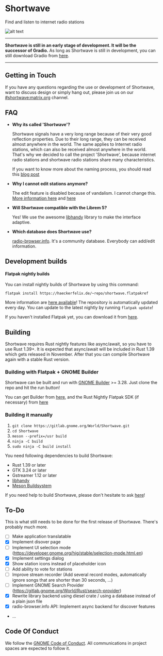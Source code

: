 # Shortwave
Find and listen to internet radio stations

![alt text](https://gitlab.gnome.org/World/Shortwave/raw/master/data/icons/hicolor/scalable/apps/de.haeckerfelix.Shortwave.svg "Logo")

___
**Shortwave is still in an early stage of development. It will be the successor of Gradio.**
As long as Shortwave is still in development, you can still download Gradio from [here](https://flathub.org/apps/details/de.haeckerfelix.gradio).
___

## Getting in Touch
If you have any questions regarding the use or development of Shortwave,
want to discuss design or simply hang out, please join us on our [#shortwave:matrix.org](https://matrix.to/#/#shortwave:matrix.org) channel.

## FAQ
- **Why its called 'Shortwave'?**

    Shortwave signals have a very long range because of their very good reflection properties. 
Due to their long range, they can be received almost anywhere in the world. 
The same applies to Internet radio stations, which can also be received almost anywhere in the world.
That's why we decided to call the project 'Shortwave', because internet radio stations and shortwave radio stations share many characteristics.

    If you want to know more about the naming process, you should read this [blog post](https://blogs.gnome.org/tbernard/2019/04/26/naming-your-app/)

- **Why I cannot edit stations anymore?**

    The edit feature is disabled because of vandalism. I cannot change this. [More information here](http://www.radio-browser.info/gui/#/) and [here](https://github.com/segler-alex/radiobrowser-api/issues/39)

- **Will Shortwave compatible with the Librem 5?**

    Yes! We use the awesome [libhandy](https://source.puri.sm/Librem5/libhandy) library to make the interface adaptive.

- **Which database does Shortwave use?**

    [radio-browser.info](http://www.radio-browser.info/gui/#/). It's a community database. Everybody can add/edit information.

## Development builds

#### Flatpak nightly builds
You can install nightly builds of Shortwave by using this command:

`flatpak install https://haeckerfelix.de/~repo/shortwave.flatpakref`

More information are [here available](https://haeckerfelix.de/~repo/shortwave)! The repository is automatically updated every day. You can update to the latest nightly by running `flatpak update`!

If you haven't installed Flatpak yet, you can download it from [here](https://flatpak.org/setup/).

## Building
Shortwave requires Rust nightly features like async/await, so you have to use Rust 1.39+. 
It is expected that async/await will be included in Rust 1.39 which gets released in November. 
After that you can compile Shortwave again with a stable Rust version.

### Building with Flatpak + GNOME Builder
Shortwave can be built and run with [GNOME Builder](https://wiki.gnome.org/Apps/Builder) >= 3.28.
Just clone the repo and hit the run button!

You can get Builder from [here](https://wiki.gnome.org/Apps/Builder/Downloads), and the Rust Nightly Flatpak SDK (if necessary) from [here](https://haeckerfelix.de/~repo/)

### Building it manually
1. `git clone https://gitlab.gnome.org/World/Shortwave.git`
2. `cd Shortwave`
3. `meson --prefix=/usr build`
4. `ninja -C build`
5. `sudo ninja -C build install`

You need following dependencies to build Shortwave:
- Rust 1.39 or later
- GTK 3.24 or later
- Gstreamer 1.12 or later
- [libhandy](https://source.puri.sm/Librem5/libhandy)
- [Meson Buildsystem](https://mesonbuild.com/)

If you need help to build Shortwave, please don't hesitate to ask [here](https://matrix.to/#/#shortwave:matrix.org)!

## To-Do
This is what still needs to be done for the first release of Shortwave. There's probably much more.

- [ ] Make application translatable
- [x] Implement disover page
- [ ] Implement UI selection mode (https://developer.gnome.org/hig/stable/selection-mode.html.en)
- [x] Implement settings dialog
- [x] Show station icons instead of placeholder icon
- [ ] Add ability to vote for stations
- [ ] Improve stream recorder (Add several record modes, automatically ignore songs that are shorter than 30 seconds, ...)
- [ ] Implement GNOME Search Provider (https://gitlab.gnome.org/World/Rust/search-provider)
- [x] Rewrite library backend using diesel crate / using a database instead of a plain json file
- [x] radio-browser.info API: Implement async backend for discover features
- ...

## Code Of Conduct
We follow the [GNOME Code of Conduct](/CODE_OF_CONDUCT.mdmd).
All communications in project spaces are expected to follow it.
